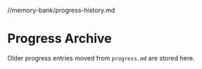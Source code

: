 //memory-bank/progress-history.md
# Progress Archive

Older progress entries moved from `progress.md` are stored here.
